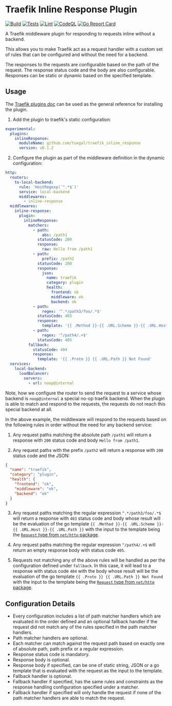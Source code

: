 # Traefik Inline Response Plugin

[![Build](https://github.com/tuxgal/traefik_inline_response/actions/workflows/build.yml/badge.svg)](https://github.com/tuxgal/traefik_inline_response/actions/workflows/build.yml) [![Tests](https://github.com/tuxgal/traefik_inline_response/actions/workflows/tests.yml/badge.svg)](https://github.com/tuxgal/traefik_inline_response/actions/workflows/tests.yml) [![Lint](https://github.com/tuxgal/traefik_inline_response/actions/workflows/lint.yml/badge.svg)](https://github.com/tuxgal/traefik_inline_response/actions/workflows/lint.yml) [![CodeQL](https://github.com/tuxgal/traefik_inline_response/actions/workflows/codeql-analysis.yml/badge.svg)](https://github.com/tuxgal/traefik_inline_response/actions/workflows/codeql-analysis.yml) [![Go Report Card](https://goreportcard.com/badge/github.com/tuxgal/traefik_inline_response)](https://goreportcard.com/report/github.com/tuxgal/traefik_inline_response)

A Traefik middleware plugin for responding to requests inline without
a backend.

This allows you to make Traefik act as a request handler with a
custom set of rules that can be configured and without the need for a
backend.

The responses to the requests are configurable based on the path of the
request. The response status code and the body are also configurable.
Responses can be static or dynamic based on the specified template.

## Usage

The [Traefik plugins doc](https://plugins.traefik.io/install) can be used
as the general reference for installing the plugin.

1. Add the plugin to traefik's static configuration:

```yaml
experimental:
  plugins:
    inlineResponse:
      moduleName: github.com/tuxgal/traefik_inline_response
      version: v0.1.2

```

2. Configure the plugin as part of the middleware definition in the
dynamic configuration:

```yaml
http:
  routers:
    to-local-backend:
      rule: 'HostRegexp(`^.*$`)'
      service: local-backend
      middlewares:
        - inline-response
  middlewares:
    inline-response:
      plugin:
        inlineResponse:
          matchers:
            - path:
                abs: /path1
              statusCode: 200
              response:
                raw: Hello from /path1
            - path:
                prefix: /path2
              statusCode: 200
              response:
                json:
                  name: traefik
                  category: plugin
                  health:
                    frontend: ok
                    middleware: ok
                    backend: ok
            - path:
                regex: '^.*/path3/foo/.*$'
              statusCode: 403
              response:
                template: '{{ .Method }}-{{ .URL.Scheme }}-{{ .URL.Host }}-{{ .URL.Path }}'
            - path:
                regex: '^/path4/.+$'
              statusCode: 405
          fallback:
            statusCode: 404
            response:
              template: '{{ .Proto }} {{ .URL.Path }} Not Found'
  services:
    local-backend:
      loadBalancer:
        servers:
          - url: noop@internal
```

Note, how we configure the router to send the request to a service whose
backend is `noop@internal` a special no-op traefik backend. When the plugin
is able to match and respond to the requests, the requests do not reach
this special backend at all.

In the above example, the middleware will respond to the requests based
on the following rules in order without the need for any backend service:

1. Any request paths matching the absolute path `/path1` will return a
   response with `200` status code and body `Hello from /path1`.

2. Any request paths with the prefix `/path2` will return a response with
   `200` status code and the JSON:

```json
{
  "name": "traefik",
  "category": "plugin",
  "health": {
    "frontend": "ok",
    "middleware": "ok",
    "backend": "ok"
  }
}
```

3. Any request paths matching the regular expression `^.*/path3/foo/.*$` will
   return a response with `403` status code and body whose result will be
   the evaluation of the go template `{{ .Method }}-{{ .URL.Scheme }}-{{ .URL.Host }}-{{ .URL.Path }}`
   with the input to the template being the
   [`Request` type from `net/http` package](https://pkg.go.dev/net/http#Request).

4. Any request paths matching the regular expression `^/path4/.+$` will
   return an empty response body with status code `405`.

5. Requests not matching any of the above rules will be handled as per the
   configuration defined under `fallback`. In this case, it will lead to
   a response with status code `404` with the body whose result will be
   the evaluation of the go template `{{ .Proto }} {{ .URL.Path }} Not Found`
   with the input to the template being the
   [`Request` type from `net/http` package](https://pkg.go.dev/net/http#Request).

## Configuration Details

- Every configuration includes a list of path matcher handlers which are
  evaluated in the order defined and an optional fallback handler if the
  request did not match any of the rules specified in the path matcher
  handlers.
- Path matcher handlers are optional.
- Each matcher can match against the request path based on exactly one of
  absolute path, path prefix or a regular expression.
- Response status code is mandatory.
- Response body is optional.
- Response body if specified, can be one of static string, JSON or a go
  template that is evaluated with the request as the input to the template.
- Fallback handler is optional.
- Fallback handler if specified, has the same rules and constraints as
  the response handling configuration specified under a matcher.
- Fallback handler if specified will only handle the request if none of
  the path matcher handlers are able to match the request.
